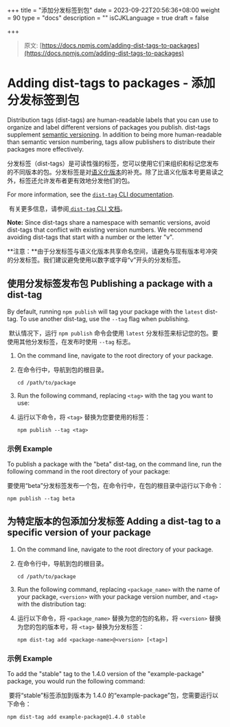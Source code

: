 +++
title = "添加分发标签到包"
date = 2023-09-22T20:56:36+08:00
weight = 90
type = "docs"
description = ""
isCJKLanguage = true
draft = false

+++

> 原文: [https://docs.npmjs.com/adding-dist-tags-to-packages](https://docs.npmjs.com/adding-dist-tags-to-packages)

# Adding dist-tags to packages - 添加分发标签到包

Distribution tags (dist-tags) are human-readable labels that you can use to organize and label different versions of packages you publish. dist-tags supplement [semantic versioning](about-semantic-versioning). In addition to being more human-readable than semantic version numbering, tags allow publishers to distribute their packages more effectively.

​	分发标签（dist-tags）是可读性强的标签，您可以使用它们来组织和标记您发布的不同版本的包。分发标签是对[语义化版本](about-semantic-versioning)的补充。除了比语义化版本号更易读之外，标签还允许发布者更有效地分发他们的包。

For more information, see the [`dist-tag` CLI documentation](https://docs.npmjs.com/cli/dist-tag).

​	有关更多信息，请参阅[ `dist-tag`  CLI 文档](https://docs.npmjs.com/cli/dist-tag)。

**Note:** Since dist-tags share a namespace with semantic versions, avoid dist-tags that conflict with existing version numbers. We recommend avoiding dist-tags that start with a number or the letter "v".

**注意：**由于分发标签与语义化版本共享命名空间，请避免与现有版本号冲突的分发标签。我们建议避免使用以数字或字母“v”开头的分发标签。

## 使用分发标签发布包 Publishing a package with a dist-tag

By default, running `npm publish` will tag your package with the `latest` dist-tag. To use another dist-tag, use the `--tag` flag when publishing.

​	默认情况下，运行  `npm publish`  命令会使用  `latest`  分发标签来标记您的包。要使用其他分发标签，在发布时使用  `--tag`  标志。

1. On the command line, navigate to the root directory of your package.

2. 在命令行中，导航到包的根目录。

   ```
   cd /path/to/package
   ```

3. Run the following command, replacing `<tag>` with the tag you want to use:

4. 运行以下命令，将  `<tag>`  替换为您要使用的标签：

   ```
   npm publish --tag <tag>
   ```

### 示例 Example

To publish a package with the "beta" dist-tag, on the command line, run the following command in the root directory of your package:

​	要使用“beta”分发标签发布一个包，在命令行中，在包的根目录中运行以下命令：

```
npm publish --tag beta
```

## 为特定版本的包添加分发标签 Adding a dist-tag to a specific version of your package

1. On the command line, navigate to the root directory of your package.

2. 在命令行中，导航到包的根目录。

   ```
   cd /path/to/package
   ```

3. Run the following command, replacing `<package_name>` with the name of your package, `<version>` with your package version number, and `<tag>` with the distribution tag:

4. 运行以下命令，将  `<package_name>`  替换为您的包的名称，将  `<version>`  替换为您的包的版本号，将  `<tag>`  替换为分发标签：

   ```
   npm dist-tag add <package-name>@<version> [<tag>]
   ```

### 示例 Example

To add the "stable" tag to the 1.4.0 version of the "example-package" package, you would run the following command:

​	要将“stable”标签添加到版本为 1.4.0 的“example-package”包，您需要运行以下命令：

```
npm dist-tag add example-package@1.4.0 stable
```
